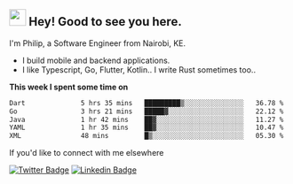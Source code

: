 <h2><img src="https://slackmojis.com/emojis/3643-cool-doge/download" width="30"/> Hey! Good to see you here.</h2>

<p>I'm Philip, a Software Engineer from Nairobi, KE. 

- I build mobile and backend applications.
- I like Typescript, Go, Flutter, Kotlin.. I write Rust sometimes too..</p>

**This week I spent some time on**
<!--START_SECTION:waka-->

```txt
Dart              5 hrs 35 mins   █████████▒░░░░░░░░░░░░░░░   36.78 %
Go                3 hrs 21 mins   █████▓░░░░░░░░░░░░░░░░░░░   22.12 %
Java              1 hr 42 mins    ██▓░░░░░░░░░░░░░░░░░░░░░░   11.27 %
YAML              1 hr 35 mins    ██▓░░░░░░░░░░░░░░░░░░░░░░   10.47 %
XML               48 mins         █▒░░░░░░░░░░░░░░░░░░░░░░░   05.30 %
```

<!--END_SECTION:waka-->

If you'd like to connect with me elsewhere

[![Twitter Badge](https://img.shields.io/badge/-Twitter-1ca0f1?style=flat-square&labelColor=1ca0f1&logo=twitter&logoColor=white&link=https://twitter.com/_diogorodrigues)](https://twitter.com/kimathiphil)  [![Linkedin Badge](https://img.shields.io/badge/-LinkedIn-blue?style=flat-square&logo=Linkedin&logoColor=white&link=https://www.linkedin.com/in/philip-kimathi-2604a9114/)](https://www.linkedin.com/in/philip-kimathi-2604a9114/)
